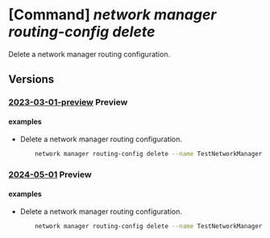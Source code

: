 # [Command] _network manager routing-config delete_

Delete a network manager routing configuration.

## Versions

### [2023-03-01-preview](/Resources/mgmt-plane/L3N1YnNjcmlwdGlvbnMve30vcmVzb3VyY2Vncm91cHMve30vcHJvdmlkZXJzL21pY3Jvc29mdC5uZXR3b3JrL25ldHdvcmttYW5hZ2Vycy97fS9yb3V0aW5nY29uZmlndXJhdGlvbnMve30=/2023-03-01-preview.xml) **Preview**

<!-- mgmt-plane /subscriptions/{}/resourcegroups/{}/providers/microsoft.network/networkmanagers/{}/routingconfigurations/{} 2023-03-01-preview -->

#### examples

- Delete a network manager routing configuration.
    ```bash
        network manager routing-config delete --name TestNetworkManagerConfig --manager-name TestNetworkManager --resource-group "rg1" -y
    ```

### [2024-05-01](/Resources/mgmt-plane/L3N1YnNjcmlwdGlvbnMve30vcmVzb3VyY2Vncm91cHMve30vcHJvdmlkZXJzL21pY3Jvc29mdC5uZXR3b3JrL25ldHdvcmttYW5hZ2Vycy97fS9yb3V0aW5nY29uZmlndXJhdGlvbnMve30=/2024-05-01.xml) **Preview**

<!-- mgmt-plane /subscriptions/{}/resourcegroups/{}/providers/microsoft.network/networkmanagers/{}/routingconfigurations/{} 2024-05-01 -->

#### examples

- Delete a network manager routing configuration.
    ```bash
        network manager routing-config delete --name TestNetworkManagerConfig --manager-name TestNetworkManager --resource-group "rg1" -y
    ```
